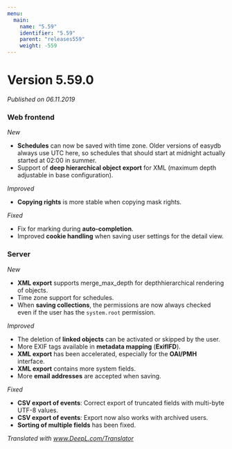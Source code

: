 ```yaml
---
menu:
  main:
    name: "5.59"
    identifier: "5.59"
    parent: "releases559"
    weight: -559
---
```


# Version 5.59.0

*Published on 06.11.2019*

### Web frontend

*New*

- **Schedules** can now be saved with time zone. Older versions of easydb always use UTC here, so schedules that should start at midnight actually started at 02:00 in summer.
- Support of **deep hierarchical object export** for XML (maximum depth adjustable in base configuration).

*Improved*

- **Copying rights** is more stable when copying mask rights.

*Fixed*

- Fix for marking during **auto-completion**.
- Improved **cookie handling** when saving user settings for the detail view.

### Server

*New*

- **XML export** supports merge_max_depth for depthhierarchical rendering of objects.
- Time zone support for schedules.
- When **saving collections**, the permissions are now always checked even if the user has the `system.root` permission.

*Improved*

- The deletion of **linked objects** can be activated or skipped by the user.
- More EXIF tags available in **metadata mapping** (**ExifIFD**).
- **XML export** has been accelerated, especially for the **OAI/PMH** interface.
- **XML export** contains more system fields.
- More **email addresses** are accepted when saving.

*Fixed*

- **CSV export of events**: Correct export of truncated fields with multi-byte UTF-8 values.
- **CSV export of events**: Export now also works with archived users.
- **Sorting of multiple fields** has been fixed.

*Translated with www.DeepL.com/Translator*
